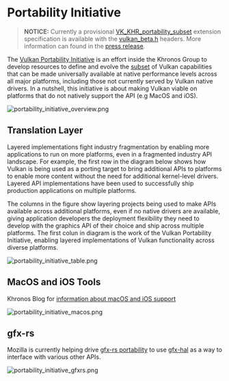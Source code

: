 # Portability Initiative

> **NOTICE:** Currently a provisional [VK_KHR_portability_subset](https://www.khronos.org/registry/vulkan/specs/1.2-extensions/man/html/VK_KHR_portability_subset.html) extension specification is available with the [vulkan_beta.h](https://github.com/KhronosGroup/Vulkan-Headers/blob/master/include/vulkan/vulkan_beta.h) headers. More information can found in the [press release](https://www.khronos.org/blog/fighting-fragmentation-vulkan-portability-extension-released-implementations-shipping).

The [Vulkan Portability Initiative](https://www.khronos.org/vulkan/portability-initiative) is an effort inside the Khronos Group to develop resources to define and evolve the [subset](https://github.com/KhronosGroup/Vulkan-Portability) of Vulkan capabilities that can be made universally available at native performance levels across all major platforms, including those not currently served by Vulkan native drivers. In a nutshell, this initiative is about making Vulkan viable on platforms that do not natively support the API (e.g MacOS and iOS).

![portability_initiative_overview.png](../images/portability_initiative_overview.png)

## Translation Layer

Layered implementations fight industry fragmentation by enabling more applications to run on more platforms, even in a fragmented industry API landscape.  For example, the first row in the diagram below shows how Vulkan is being used as a porting target to bring additional APIs to platforms to enable more content without the need for additional kernel-level drivers.  Layered API implementations have been used to successfully ship production applications on multiple platforms.

The columns in the figure show layering projects being used to make APIs available across additional platforms, even if no native drivers are available, giving application developers the deployment flexibility they need to develop with the graphics API of their choice and ship across multiple platforms.  The first colun in diagram is the work of the Vulkan Portability Initiative, enabling layered implementations of Vulkan functionality across diverse platforms.

![portability_initiative_table.png](../images/portability_initiative_table.png)

## MacOS and iOS Tools

Khronos Blog for [information about macOS and iOS support](https://www.khronos.org/blog/new-release-of-vulkan-sdk)

![portability_initiative_macos.png](../images/portability_initiative_macos.png)

## gfx-rs

Mozilla is currently helping drive [gfx-rs portability](https://github.com/gfx-rs/portability) to use [gfx-hal](https://gfx-rs.github.io/2017/07/24/low-level.html) as a way to interface with various other APIs.

![portability_initiative_gfxrs.png](../images/portability_initiative_gfxrs.png)


